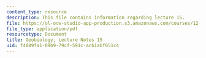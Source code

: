 ```yaml
---
content_type: resource
description: This file contains information regarding lecture 15.
file: https://ol-ocw-studio-app-production.s3.amazonaws.com/courses/12-007-geobiology-spring-2013/f4889fa109b979cf591cacb1abf651c4_MIT12_007S13_Lec15.pdf
file_type: application/pdf
resourcetype: Document
title: Geobiology, Lecture Notes 15
uid: f4889fa1-09b9-79cf-591c-acb1abf651c4
---
```

